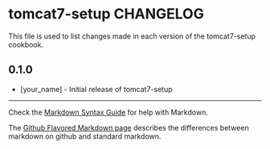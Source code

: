 tomcat7-setup CHANGELOG
=======================

This file is used to list changes made in each version of the tomcat7-setup cookbook.

0.1.0
-----
- [your_name] - Initial release of tomcat7-setup

- - -
Check the [Markdown Syntax Guide](http://daringfireball.net/projects/markdown/syntax) for help with Markdown.

The [Github Flavored Markdown page](http://github.github.com/github-flavored-markdown/) describes the differences between markdown on github and standard markdown.
